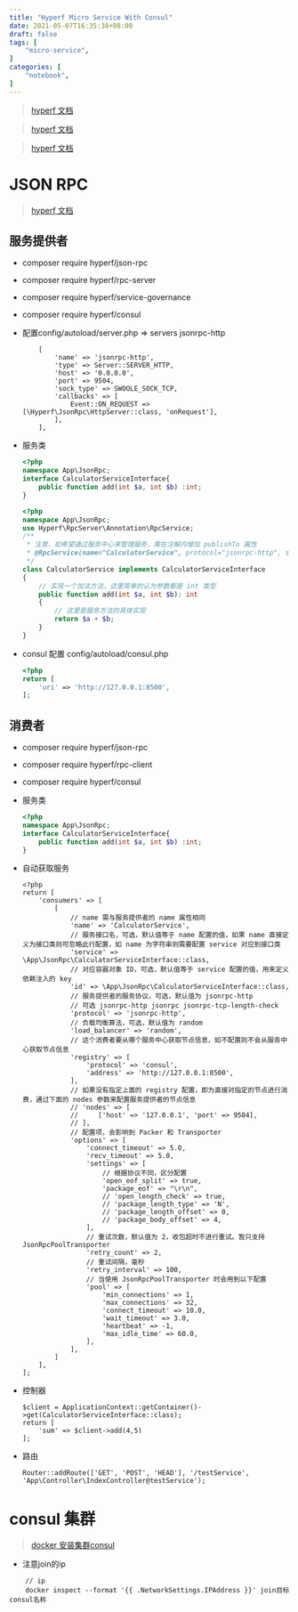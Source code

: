 ```yaml
---
title: "Hyperf Micro Service With Consul"
date: 2021-05-07T16:35:38+08:00
draft: false
tags: [
    "micro-service",
]
categories: [
	"notebook",
]
---
```


<!--more-->

> [hyperf 文档](https://hyperf.wiki/2.1/#/)

> [hyperf 文档](https://hyperf.wiki/2.1/#/)

> [hyperf 文档](https://hyperf.wiki/2.1/#/)


# JSON RPC

> [hyperf 文档](https://hyperf.wiki/2.1/#/zh-cn/json-rpc)

## 服务提供者

- composer require hyperf/json-rpc

- composer require hyperf/rpc-server

- composer require hyperf/service-governance

- composer require hyperf/consul

- 配置config/autoload/server.php => servers jsonrpc-http

	```
		[
	        'name' => 'jsonrpc-http',
	        'type' => Server::SERVER_HTTP,
	        'host' => '0.0.0.0',
	        'port' => 9504,
	        'sock_type' => SWOOLE_SOCK_TCP,
	        'callbacks' => [
	            Event::ON_REQUEST => [\Hyperf\JsonRpc\HttpServer::class, 'onRequest'],
	        ],
	    ],
	```

- 服务类

	```php
	<?php
	namespace App\JsonRpc;
	interface CalculatorServiceInterface{
	    public function add(int $a, int $b) :int;
	}
	```

	```php
	<?php
	namespace App\JsonRpc;
	use Hyperf\RpcServer\Annotation\RpcService;
	/**
	 * 注意，如希望通过服务中心来管理服务，需在注解内增加 publishTo 属性
	 * @RpcService(name="CalculatorService", protocol="jsonrpc-http", server="jsonrpc-http", publishTo="consul")
	 */
	class CalculatorService implements CalculatorServiceInterface
	{
	    // 实现一个加法方法，这里简单的认为参数都是 int 类型
	    public function add(int $a, int $b): int
	    {
	        // 这里是服务方法的具体实现
	        return $a + $b;
	    }
	}
	```

- consul 配置 config/autoload/consul.php

	```php
	<?php
	return [
	    'uri' => 'http://127.0.0.1:8500',
	];
	```

## 消费者

- composer require hyperf/json-rpc

- composer require hyperf/rpc-client

- composer require hyperf/consul

- 服务类
	```php
	<?php
	namespace App\JsonRpc;
	interface CalculatorServiceInterface{
	    public function add(int $a, int $b) :int;
	}
	```

- 自动获取服务

	```
	<?php
	return [
	    'consumers' => [
	        [
	            // name 需与服务提供者的 name 属性相同
	            'name' => 'CalculatorService',
	            // 服务接口名，可选，默认值等于 name 配置的值，如果 name 直接定义为接口类则可忽略此行配置，如 name 为字符串则需要配置 service 对应到接口类
	            'service' => \App\JsonRpc\CalculatorServiceInterface::class,
	            // 对应容器对象 ID，可选，默认值等于 service 配置的值，用来定义依赖注入的 key
	            'id' => \App\JsonRpc\CalculatorServiceInterface::class,
	            // 服务提供者的服务协议，可选，默认值为 jsonrpc-http
	            // 可选 jsonrpc-http jsonrpc jsonrpc-tcp-length-check
	            'protocol' => 'jsonrpc-http',
	            // 负载均衡算法，可选，默认值为 random
	            'load_balancer' => 'random',
	            // 这个消费者要从哪个服务中心获取节点信息，如不配置则不会从服务中心获取节点信息
	            'registry' => [
	                'protocol' => 'consul',
	                'address' => 'http://127.0.0.1:8500',
	            ],
	            // 如果没有指定上面的 registry 配置，即为直接对指定的节点进行消费，通过下面的 nodes 参数来配置服务提供者的节点信息
	            // 'nodes' => [
	            //     ['host' => '127.0.0.1', 'port' => 9504],
	            // ],
	            // 配置项，会影响到 Packer 和 Transporter
	            'options' => [
	                'connect_timeout' => 5.0,
	                'recv_timeout' => 5.0,
	                'settings' => [
	                    // 根据协议不同，区分配置
	                    'open_eof_split' => true,
	                    'package_eof' => "\r\n",
	                    // 'open_length_check' => true,
	                    // 'package_length_type' => 'N',
	                    // 'package_length_offset' => 0,
	                    // 'package_body_offset' => 4,
	                ],
	                // 重试次数，默认值为 2，收包超时不进行重试。暂只支持 JsonRpcPoolTransporter
	                'retry_count' => 2,
	                // 重试间隔，毫秒
	                'retry_interval' => 100,
	                // 当使用 JsonRpcPoolTransporter 时会用到以下配置
	                'pool' => [
	                    'min_connections' => 1,
	                    'max_connections' => 32,
	                    'connect_timeout' => 10.0,
	                    'wait_timeout' => 3.0,
	                    'heartbeat' => -1,
	                    'max_idle_time' => 60.0,
	                ],
	            ],
	        ]
	    ],
	];
	```

- 控制器

	```
    $client = ApplicationContext::getContainer()->get(CalculatorServiceInterface::class);
    return [
        'sum' => $client->add(4,5)
    ];
	```

- 路由

	```
	Router::addRoute(['GET', 'POST', 'HEAD'], '/testService', 'App\Controller\IndexController@testService');
	```

# consul 集群

> [docker 安装集群consul](https://www.jianshu.com/p/b12037fa3249)

- 注意join的ip

```
	// ip
	docker inspect --format '{{ .NetworkSettings.IPAddress }}' join目标consul名称

```


